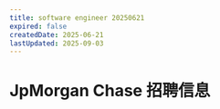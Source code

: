 ```yaml
---
title: software engineer 20250621
expired: false
createdDate: 2025-06-21
lastUpdated: 2025-09-03
---
```


# JpMorgan Chase 招聘信息

<JobPostingTable job-posting-json-path="jpmorgan-chase/data/software-engineer-20250621.json" />
